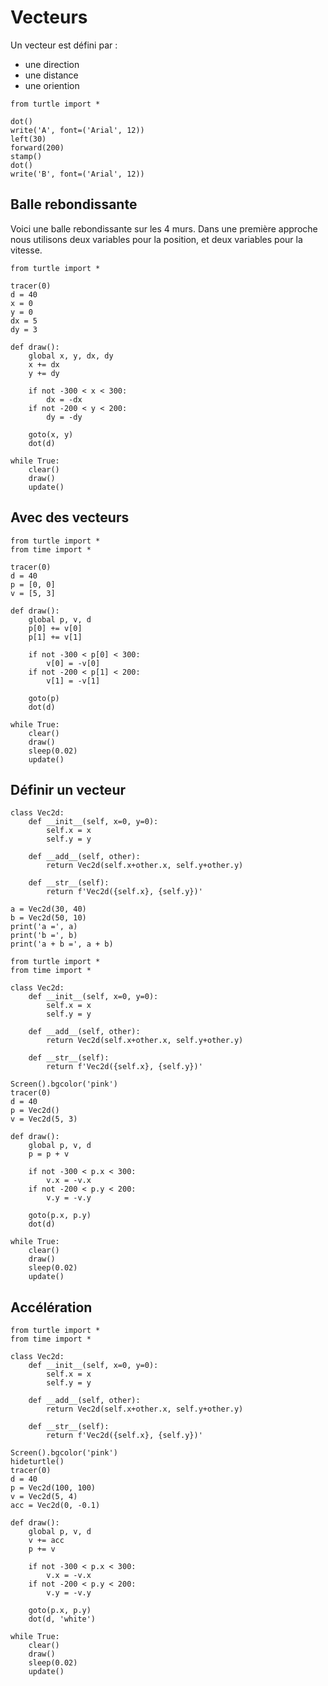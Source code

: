 # Vecteurs

Un vecteur est défini par :

- une direction
- une distance
- une oriention

```{codeplay}
from turtle import *

dot()
write('A', font=('Arial', 12))
left(30)
forward(200)
stamp()
dot()
write('B', font=('Arial', 12))
```

## Balle rebondissante

Voici une balle rebondissante sur les 4 murs. Dans une première approche nous utilisons deux variables pour la position, et deux variables pour la vitesse.

```{codeplay}
from turtle import *

tracer(0)
d = 40
x = 0
y = 0
dx = 5
dy = 3

def draw():
    global x, y, dx, dy
    x += dx
    y += dy 

    if not -300 < x < 300:
        dx = -dx
    if not -200 < y < 200:
        dy = -dy

    goto(x, y)
    dot(d)

while True:
    clear()
    draw()
    update()
```

## Avec des vecteurs

```{codeplay}
from turtle import *
from time import *

tracer(0)
d = 40
p = [0, 0]
v = [5, 3]

def draw():
    global p, v, d
    p[0] += v[0]
    p[1] += v[1]

    if not -300 < p[0] < 300:
        v[0] = -v[0]
    if not -200 < p[1] < 200:
        v[1] = -v[1]

    goto(p)
    dot(d)

while True:
    clear()
    draw()
    sleep(0.02)
    update()
```

## Définir un vecteur

```{codeplay}
class Vec2d:
    def __init__(self, x=0, y=0):
        self.x = x
        self.y = y
    
    def __add__(self, other):
        return Vec2d(self.x+other.x, self.y+other.y)
    
    def __str__(self):
        return f'Vec2d({self.x}, {self.y})'
    
a = Vec2d(30, 40)
b = Vec2d(50, 10)
print('a =', a)
print('b =', b)
print('a + b =', a + b)
```


```{codeplay}
from turtle import *
from time import *

class Vec2d:
    def __init__(self, x=0, y=0):
        self.x = x
        self.y = y
    
    def __add__(self, other):
        return Vec2d(self.x+other.x, self.y+other.y)
    
    def __str__(self):
        return f'Vec2d({self.x}, {self.y})'

Screen().bgcolor('pink')
tracer(0)
d = 40
p = Vec2d()
v = Vec2d(5, 3)

def draw():
    global p, v, d
    p = p + v

    if not -300 < p.x < 300:
        v.x = -v.x
    if not -200 < p.y < 200:
        v.y = -v.y

    goto(p.x, p.y)
    dot(d)

while True:
    clear()
    draw()
    sleep(0.02)
    update()
```

## Accélération

```{codeplay}
from turtle import *
from time import *

class Vec2d:
    def __init__(self, x=0, y=0):
        self.x = x
        self.y = y
    
    def __add__(self, other):
        return Vec2d(self.x+other.x, self.y+other.y)
    
    def __str__(self):
        return f'Vec2d({self.x}, {self.y})'

Screen().bgcolor('pink')
hideturtle()
tracer(0)
d = 40
p = Vec2d(100, 100)
v = Vec2d(5, 4)
acc = Vec2d(0, -0.1)

def draw():
    global p, v, d
    v += acc
    p += v

    if not -300 < p.x < 300:
        v.x = -v.x
    if not -200 < p.y < 200:
        v.y = -v.y

    goto(p.x, p.y)
    dot(d, 'white')

while True:
    clear()
    draw()
    sleep(0.02)
    update()
```
